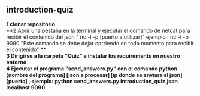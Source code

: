 ## introduction-quiz

**1 clonar repositorio**    
**2 Abrir una pestaña en la terminal y ejecutar  el comando de netcat para recibir el contenido del json  " nc -l -p [puerto a utilizar]"  ejemplo : nc -l -p 9090  "Este comando se debe dejar corriendo en todo momento para recibir el contenido" **   
**3 Dirigirse a la carpeta "Quiz" e instalar los requirements en nuestro entorno**  
**4 Ejecutar el programa "send_answers.py" con el comando  python [nombre del programa] [json a procesar] [ip donde se enviara el json] [puerto] , ejemplo:  python send_answers.py introduction_quiz.json localhost 9090**  
  


